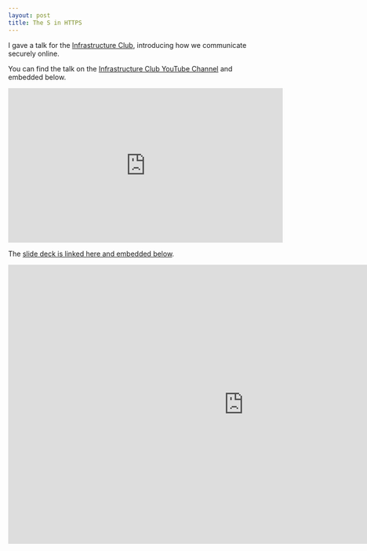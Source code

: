 ```yaml
---
layout: post
title: The S in HTTPS
---
```


I gave a talk for the [Infrastructure Club](https://infrastructureclub.co.uk/),
introducing how we communicate securely online.

You can find the talk on the 
[Infrastructure Club YouTube Channel](https://www.youtube.com/watch?v=ZxOBz7QNneI) and embedded below.

<iframe width="560" height="315" frameborder="0"
  src="https://www.youtube-nocookie.com/embed/ZxOBz7QNneI?si=svPqaRAJg7P3mOoq"
  title="YouTube video player"
  allow="accelerometer; autoplay; clipboard-write; encrypted-media; gyroscope; picture-in-picture; web-share"
  allowfullscreen >
</iframe>

The [slide deck is linked here and embedded below](https://docs.google.com/presentation/d/e/2PACX-1vRJhuLxyLnDsLvFZlFkkUajB6_GwXyQctFwxe5Nx9PQO_Xw6WZFBtoJ-MsHVAKF1pSHp4fBOyEKz4cq/pub?start=false&loop=false&delayms=3000).

<iframe frameborder="0" width="960" height="569"
  src="https://docs.google.com/presentation/d/e/2PACX-1vRJhuLxyLnDsLvFZlFkkUajB6_GwXyQctFwxe5Nx9PQO_Xw6WZFBtoJ-MsHVAKF1pSHp4fBOyEKz4cq/embed?start=false&loop=false&delayms=3000"
  allowfullscreen="true" mozallowfullscreen="true" webkitallowfullscreen="true">
</iframe>
